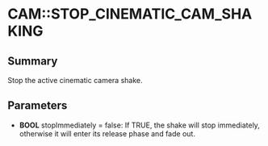 # CAM::STOP_CINEMATIC_CAM_SHAKING

## Summary
Stop the active cinematic camera shake.

## Parameters
* **BOOL** stopImmediately = false: If TRUE, the shake will stop immediately, otherwise it will enter its release phase and fade out.